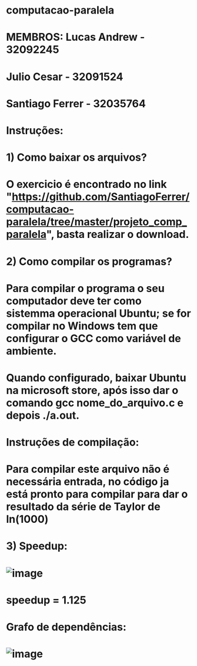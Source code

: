 # computacao-paralela
# MEMBROS: Lucas Andrew - 32092245
#          Julio Cesar - 32091524
#          Santiago Ferrer - 32035764 
# Instruções:
#
# 1) Como baixar os arquivos?
# O exercicio é encontrado no link "https://github.com/SantiagoFerrer/computacao-paralela/tree/master/projeto_comp_paralela", basta realizar o download.
#
# 2) Como compilar os programas?
# Para compilar o programa o seu computador deve ter como sistemma operacional Ubuntu; se for compilar no Windows tem que configurar o GCC como variável de ambiente.
# Quando configurado, baixar Ubuntu na microsoft store, após isso dar o comando gcc nome_do_arquivo.c e depois ./a.out.
# 
# Instruções de compilação:
# Para compilar este arquivo não é necessária entrada, no código ja está pronto para compilar para dar o resultado da série de Taylor de ln(1000)
#
# 3) Speedup:
# ![image](https://user-images.githubusercontent.com/78734407/167616753-867d66e2-292d-4191-9e84-5f04d6dfac0c.png)
# speedup = 1.125
# Grafo de dependências:
# ![image](https://user-images.githubusercontent.com/64154662/166305650-cd9ed024-94df-436c-83d9-2ce303817d10.png)
